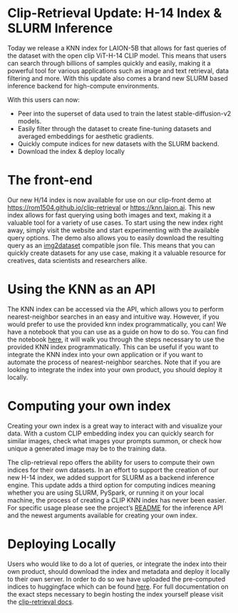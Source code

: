 # Clip-Retrieval Update: H-14 Index & SLURM Inference

Today we release a KNN index for LAION-5B that allows for fast queries of the dataset with the open clip ViT-H-14 CLIP model. This means that users can search through billions of samples quickly and easily, making it a powerful tool for various applications such as image and text retrieval, data filtering and more. With this update also comes a brand new SLURM based inference backend for high-compute environments.

With this users can now:
  - Peer into the superset of data used to train the latest stable-diffusion-v2 models.
  - Easily filter through the dataset to create fine-tuning datasets and averaged embeddings for aesthetic gradients.
  - Quickly compute indices for new datasets with the SLURM backend.
  - Download the index & deploy locally

# The front-end
Our new H/14 index is now available for use on our clip-front demo at https://rom1504.github.io/clip-retrieval or https://knn.laion.ai. 
This new index allows for fast querying using both images and text, making it a valuable tool for a variety of use cases.
To start using the new index right away, simply visit the website and start experimenting with the available query options. 
The demo also allows you to easily download the resulting query as an [img2dataset](https://github.com/rom1504/img2dataset) compatible json file. 
This means that you can quickly create datasets for any use case, making it a valuable resource for creatives, data scientists and researchers alike.

# Using the KNN as an API
The KNN index can be accessed via the API, which allows you to perform nearest-neighbor searches in an easy and intuitive way. 
However, if you would prefer to use the provided knn index programmatically, you can! 
We have a notebook that you can use as a guide on how to do so. You can find the notebook [here](https://colab.research.google.com/github/rom1504/clip-retrieval/blob/master/notebook/clip-retrieval-getting-started.ipynb), it will walk you through the steps necessary to use the provided KNN index programmatically. 
This can be useful if you want to integrate the KNN index into your own application or if you want to automate the process of nearest-neighbor searches. 
Note that if you are looking to integrate the index into your own product, you should deploy it locally.

# Computing your own index
Creating your own index is a great way to interact with and visualize your data. 
With a custom CLIP embedding index you can quickly search for similar images, check what images your prompts summon, or check how unique a generated image may be to the training data.

The clip-retrieval repo offers the ability for users to compute their own indices for their own datasets. 
In an effort to support the creation of our new H-14 index, we added support for SLURM as a backend inference engine. 
This update adds a third option for computing indices meaning whether you are using SLURM, PySpark, or running it on your local machine, the process of creating a CLIP KNN index has never been easier. 
For specific usage please see the project’s [README](https://github.com/rom1504/clip-retrieval#clip-inference) for the inference API and the newest arguments available for creating your own index.

# Deploying Locally
Users who would like to do a lot of queries, or integrate the index into their own product, should download the index and metadata and deploy it locally to their own server. 
In order to do so we have uploaded the pre-computed indices to huggingface which can be found [here](https://huggingface.co/datasets/laion/laion5b-h14-index). 
For full documentation on the exact steps necessary to begin hosting the index yourself please visit the [clip-retrieval docs](https://github.com/rom1504/clip-retrieval/blob/main/docs/laion5B_h14_back.md).
